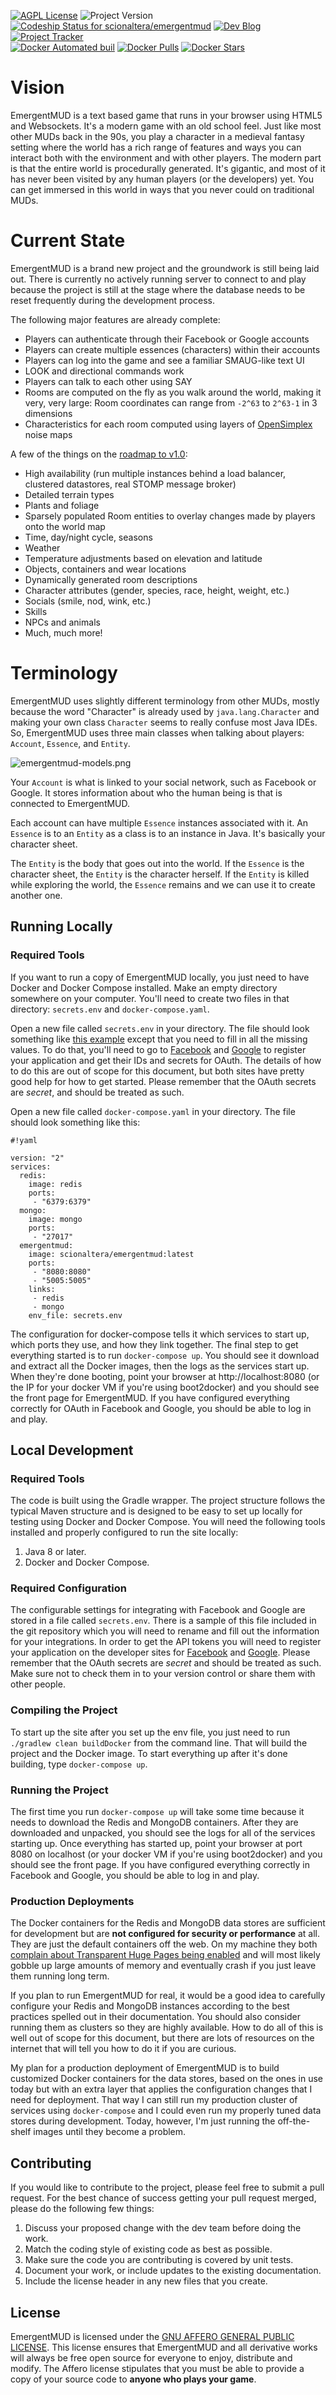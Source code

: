 [![AGPL License](https://img.shields.io/badge/license-AGPL-green.svg "AGPL License")](http://www.gnu.org/licenses/agpl.txt)
![Project Version](https://img.shields.io/badge/version-0.1.0-green.svg "Project Version")
[![Codeship Status for scionaltera/emergentmud](https://img.shields.io/codeship/14384cd0-e8c6-0133-1109-0a601490f276/master.svg?maxAge=2592000)](https://codeship.com/projects/147332)
[![Dev Blog](https://img.shields.io/badge/devblog-active-green.svg "Dev Blog")](http://blog.emergentmud.com)
[![Project Tracker](https://img.shields.io/badge/tracker-taiga-green.svg "Dev Blog")](https://tree.taiga.io/project/scionaltera-emergentmud/)  
[![Docker Automated buil](https://img.shields.io/docker/automated/scionaltera/emergentmud.svg?maxAge=2592000)](https://hub.docker.com/r/scionaltera/emergentmud/)
[![Docker Pulls](https://img.shields.io/docker/pulls/scionaltera/emergentmud.svg?maxAge=2592000)](https://hub.docker.com/r/scionaltera/emergentmud/)
[![Docker Stars](https://img.shields.io/docker/stars/scionaltera/emergentmud.svg?maxAge=2592000)](https://hub.docker.com/r/scionaltera/emergentmud/)

# Vision
EmergentMUD is a text based game that runs in your browser using HTML5 and Websockets. It's a modern game with an old school feel. Just like most other MUDs back in the 90s, you play a character in a medieval fantasy setting where the world has a rich range of features and ways you can interact both with the environment and with other players. The modern part is that the entire world is procedurally generated. It's gigantic, and most of it has never been visited by any human players (or the developers) yet. You can get immersed in this world in ways that you never could on traditional MUDs.

# Current State
EmergentMUD is a brand new project and the groundwork is still being laid out. There is currently no actively running server to connect to and play because the project is still at the stage where the database needs to be reset frequently during the development process.

The following major features are already complete:

* Players can authenticate through their Facebook or Google accounts
* Players can create multiple essences (characters) within their accounts
* Players can log into the game and see a familiar SMAUG-like text UI
* LOOK and directional commands work
* Players can talk to each other using SAY
* Rooms are computed on the fly as you walk around the world, making it very, very large: Room coordinates can range from `-2^63` to `2^63-1` in 3 dimensions
* Characteristics for each room computed using layers of [OpenSimplex](https://gist.github.com/KdotJPG/b1270127455a94ac5d19) noise maps

A few of the things on the [roadmap to v1.0](https://bitbucket.org/scionaltera/emergentmud/wiki/Product%20Roadmap):

* High availability (run multiple instances behind a load balancer, clustered datastores, real STOMP message broker)
* Detailed terrain types
* Plants and foliage
* Sparsely populated Room entities to overlay changes made by players onto the world map
* Time, day/night cycle, seasons
* Weather
* Temperature adjustments based on elevation and latitude
* Objects, containers and wear locations
* Dynamically generated room descriptions
* Character attributes (gender, species, race, height, weight, etc.)
* Socials (smile, nod, wink, etc.)
* Skills
* NPCs and animals
* Much, much more!

# Terminology
EmergentMUD uses slightly different terminology from other MUDs, mostly because the word "Character" is already used by `java.lang.Character` and making your own class `Character` seems to really confuse most Java IDEs. So, EmergentMUD uses three main classes when talking about players: `Account`, `Essence`, and `Entity`.

![emergentmud-models.png](https://bitbucket.org/repo/LBXMzk/images/3867473848-emergentmud-models.png)

Your `Account` is what is linked to your social network, such as Facebook or Google. It stores information about who the human being is that is connected to EmergentMUD.

Each account can have multiple `Essence` instances associated with it. An `Essence` is to an `Entity` as a class is to an instance in Java. It's basically your character sheet.

The `Entity` is the body that goes out into the world. If the `Essence` is the character sheet, the `Entity` is the character herself. If the `Entity` is killed while exploring the world, the `Essence` remains and we can use it to create another one.

## Running Locally
### Required Tools
If you want to run a copy of EmergentMUD locally, you just need to have Docker and Docker Compose installed. Make an empty directory somewhere on your computer. You'll need to create two files in that directory: `secrets.env` and `docker-compose.yaml`.

Open a new file called `secrets.env` in your directory. The file should look something like [this example](https://bitbucket.org/scionaltera/emergentmud/src/0277160aa1593b07b03c2cad87b305ef509cf39e/secrets.env.sample?fileviewer=file-view-default) except that you need to fill in all the missing values. To do that, you'll need to go to [Facebook](https://developers.facebook.com) and [Google](https://console.developers.google.com) to register your application and get their IDs and secrets for OAuth. The details of how to do this are out of scope for this document, but both sites have pretty good help for how to get started. Please remember that the OAuth secrets are *secret*, and should be treated as such.

Open a new file called `docker-compose.yaml` in your directory. The file should look something like this:

```
#!yaml

version: "2"
services:
  redis:
    image: redis
    ports:
     - "6379:6379"
  mongo:
    image: mongo
    ports:
     - "27017"
  emergentmud:
    image: scionaltera/emergentmud:latest
    ports:
     - "8080:8080"
     - "5005:5005"
    links:
     - redis
     - mongo
    env_file: secrets.env
```


The configuration for docker-compose tells it which services to start up, which ports they use, and how they link together. The final step to get everything started is to run `docker-compose up`. You should see it download and extract all the Docker images, then the logs as the services start up. When they're done booting, point your browser at http://localhost:8080 (or the IP for your docker VM if you're using boot2docker) and you should see the front page for EmergentMUD. If you have configured everything correctly for OAuth in Facebook and Google, you should be able to log in and play.

## Local Development

### Required Tools
The code is built using the Gradle wrapper. The project structure follows the typical Maven structure and is designed to be easy to set up locally for testing using Docker and Docker Compose. You will need the following tools installed and properly configured to run the site locally:

1. Java 8 or later.
1. Docker and Docker Compose.

### Required Configuration
The configurable settings for integrating with Facebook and Google are stored in a file called `secrets.env`. There is a sample of this file included in the git repository which you will need to rename and fill out the information for your integrations. In order to get the API tokens you will need to register your application on the developer sites for [Facebook](https://developers.facebook.com) and [Google](https://console.developers.google.com). Please remember that the OAuth secrets are *secret* and should be treated as such. Make sure not to check them in to your version control or share them with other people.

### Compiling the Project
To start up the site after you set up the env file, you just need to run `./gradlew clean buildDocker` from the command line. That will build the project and the Docker image. To start everything up after it's done building, type `docker-compose up`.

### Running the Project
The first time you run `docker-compose up` will take some time because it needs to download the Redis and MongoDB containers. After they are downloaded and unpacked, you should see the logs for all of the services starting up. Once everything has started up, point your browser at port 8080 on localhost (or your docker VM if you're using boot2docker) and you should see the front page. If you have configured everything correctly in Facebook and Google, you should be able to log in and play.

### Production Deployments
The Docker containers for the Redis and MongoDB data stores are sufficient for development but are **not configured for security or performance** at all. They are just the default containers off the web. On my machine they both [complain about Transparent Huge Pages being enabled](https://www.digitalocean.com/company/blog/transparent-huge-pages-and-alternative-memory-allocators/) and will most likely gobble up large amounts of memory and eventually crash if you just leave them running long term.

If you plan to run EmergentMUD for real, it would be a good idea to carefully configure your Redis and MongoDB instances according to the best practices spelled out in their documentation. You should also consider running them as clusters so they are highly available. How to do all of this is well out of scope for this document, but there are lots of resources on the internet that will tell you how to do it if you are curious.

My plan for a production deployment of EmergentMUD is to build customized Docker containers for the data stores, based on the ones in use today but with an extra layer that applies the configuration changes that I need for deployment. That way I can still run my production cluster of services using `docker-compose` and I could even run my properly tuned data stores during development. Today, however, I'm just running the off-the-shelf images until they become a problem.

## Contributing
If you would like to contribute to the project, please feel free to submit a pull request. For the best chance of success getting your pull request merged, please do the following few things:

1. Discuss your proposed change with the dev team before doing the work.
1. Match the coding style of existing code as best as possible.
1. Make sure the code you are contributing is covered by unit tests.
1. Document your work, or include updates to the existing documentation.
1. Include the license header in any new files that you create.

## License
EmergentMUD is licensed under the [GNU AFFERO GENERAL PUBLIC LICENSE](http://www.gnu.org/licenses/agpl.txt). This license ensures that EmergentMUD and all derivative works will always be free open source for everyone to enjoy, distribute and modify. The Affero license stipulates that you must be able to provide a copy of your source code to **anyone who plays your game**.